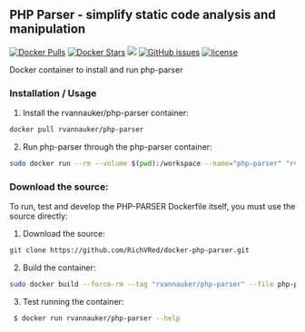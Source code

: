 ## PHP Parser - simplify static code analysis and manipulation
[![Docker Pulls](https://img.shields.io/docker/pulls/rvannauker/php-parser.svg)](https://hub.docker.com/r/rvannauker/php-parser/) [![Docker Stars](https://img.shields.io/docker/stars/rvannauker/php-parser.svg)](https://hub.docker.com/r/rvannauker/php-parser/) [![](https://images.microbadger.com/badges/image/rvannauker/php-parser:latest.svg)](https://microbadger.com/images/rvannauker/php-parser:latest) [![GitHub issues](https://img.shields.io/github/issues/RichVRed/docker-php-parser.svg)](https://github.com/RichVRed/docker-php-parser) [![license](https://img.shields.io/github/license/RichVRed/docker-php-parser.svg)](https://tldrlegal.com/license/mit-license)

Docker container to install and run php-parser

### Installation / Usage
1. Install the rvannauker/php-parser container:
```bash
docker pull rvannauker/php-parser
```
2. Run php-parser through the php-parser container:
```bash
sudo docker run --rm --volume $(pwd):/workspace --name="php-parser" "rvannauker/php-parser" {file}
```

### Download the source:
To run, test and develop the PHP-PARSER Dockerfile itself, you must use the source directly:
1. Download the source:
```bash
git clone https://github.com/RichVRed/docker-php-parser.git
```
2. Build the container:
```bash
sudo docker build --force-rm --tag "rvannauker/php-parser" --file php-parser.dockerfile .
```
3. Test running the container:
```bash
 $ docker run rvannauker/php-parser --help
```